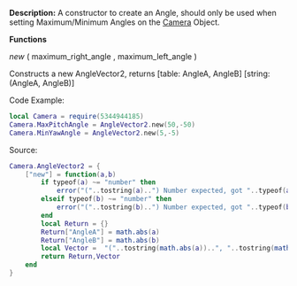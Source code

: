 **Description:** A constructor to create an Angle, should only be used when setting Maximum/Minimum Angles on the [Camera](Camera.md) Object.

**Functions**

*new* ( maximum_right_angle , maximum_left_angle )

Constructs a new AngleVector2, returns \[table: AngleA, AngleB] \[string: (AngleA, AngleB)]


Code Example:
```lua
local Camera = require(5344944185)
Camera.MaxPitchAngle = AngleVector2.new(50,-50)
Camera.MinYawAngle = AngleVector2.new(5,-5)
```

Source:
```lua
Camera.AngleVector2 = {
    ["new"] = function(a,b)
        if typeof(a) ~= "number" then
            error("("..tostring(a)..") Number expected, got "..typeof(a).."."))
        elseif typeof(b) ~= "number" then
            error("("..tostring(b)..") Number expected, got "..typeof(b).."."))
        end
        local Return = {}
        Return["AngleA"] = math.abs(a)
        Return["AngleB"] = math.abs(b)
        local Vector =  "("..tostring(math.abs(a))..", "..tostring(math.abs(b))..")"
        return Return,Vector
    end
}
```

